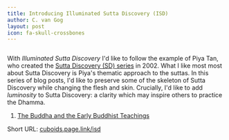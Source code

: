 ```yaml
---
title: Introducing Illuminated Sutta Discovery (ISD)
author: C. van Gog
layout: post
icon: fa-skull-crossbones
---
```


<span class="image left"><img src="{{ 'assets/images/lotus.jpg' | relative_url }}" alt="" /></span>

<p>With <i>Illuminated Sutta Discovery</i> I'd like to follow the example of Piya Tan, who created the <a href="http://www.themindingcentre.org/dharmafarer/sutta-discovery/"> Sutta Discovery (SD) series</a> in 2002. What I like most most about Sutta Discovery is Piya's thematic approach to the suttas.  In this series of blog posts, I'd like to preserve some of the skeleton of Sutta Discovery while changing the flesh and skin. Crucially, I'd like to add <i>luminosity</i> to Sutta Discovery: a clarity which may inspire others to practice the Dhamma.<p>
  
<p><ol>
  <li><a href="https://cuboids.page.link/isd1">The Buddha and the Early Buddhist Teachings</a></li>
</ol></p>
  
<p>Short URL: <a href="https://cuboids.page.link/isd">cuboids.page.link/isd</a></p>
